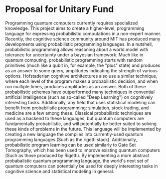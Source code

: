 # Proposal for Unitary Fund

Programming quantum computers currently requires specialized knowledge.
This project aims to create a higher-level, programming language for expressing probabilistic computations in a non-expert manner.
Recently, the cognitive science community around MIT has produced many developments using probabilistic programming languages.
In a nutshell, probabilistic programming allows reasoning about a world model with tolerance for uncertainty under a bayesian framework.
Much like in quantum computing, probabilistic programming starts with random primitives (much like a qubit in, for example, the "plus" state) and produces as an answer to some query, amplitudes indicating the strength of various options.
Hofstaderian cognitive architectures also use a similar technique, where each level of the program makes a probabilistic decision, and when run multiple times, produces amplitudes as an answer.
Both of these probabilistic schemes have outperformed many techniques in convential artificial intelligence (such as so-called "Deep Learning") on cognitively interesting tasks.
Additionally, any field that uses statistical modeling can benefit from probabilistic programming: simulation, stock trading, and medicine are a few among these.
Classical probabilistic techniques are used as a backend to these languages, but quantum computers are fundamentally probabilistic, and will potentially be better suited to solving these kinds of problems in the future.
This language will be implemented by creating a new language the compiles into currently-used quantum programming languages (Such as the rigetti stack).
Additionally, probabilistic program learning can be used similarly to Gate Set Tomography, which has been used to improve existing quantum computers (Such as those produced by Rigetti). 
By implementing a more abstract probabalistic quantum programming language, the world's next set of quantum computers can potentially be used for deeply interesting tasks in cognitive science and statistical modeling in general.
